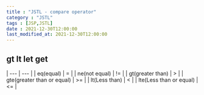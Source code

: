 ```yaml
---
title : "JSTL - compare operator"
category : "JSTL"
tags : [JSP,JSTL]
date : 2021-12-30T12:00:00
last_modified_at: 2021-12-30T12:00:00
---
```


## gt lt let get

| --- | --- |
| eq(equal) | = |
| ne(not equal) | != |
| gt(greater than) | > |
| gte(greater than or equal) | >= |
| lt(Less than) | < |
| lte(Less than or equal) | <= |
